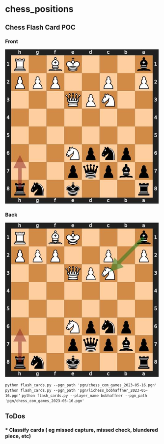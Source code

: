 # chess_positions

## Chess Flash Card POC

### Front
![Image](images/9afad515-883c-44e3-804f-53bf60d72fab_14_front.jpg)
### Back
![Image](images/9afad515-883c-44e3-804f-53bf60d72fab_14_back.jpg)

```python flash_cards.py --pgn_path 'pgn/chess_com_games_2023-05-16.pgn'```
```python flash_cards.py --pgn_path 'pgn/lichess_bobhaffner_2023-05-16.pgn'```
```python flash_cards.py --player_name bobhaffner --pgn_path 'pgn/chess_com_games_2023-05-16.pgn'```

## ToDos
### * Classify cards ( eg missed capture, missed check, blundered piece, etc)


